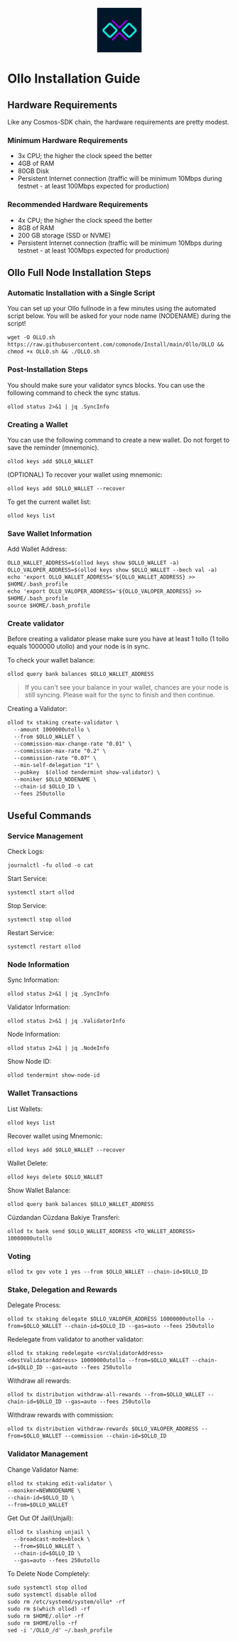 <p align="center">
  <img height="100" height="auto" src="https://raw.githubusercontent.com/comonode/Install/main/logos/ollo.png">
</p>

# Ollo Installation Guide
## Hardware Requirements
Like any Cosmos-SDK chain, the hardware requirements are pretty modest.

### Minimum Hardware Requirements
  - 3x CPU; the higher the clock speed the better
  - 4GB of RAM
  - 80GB Disk
  - Persistent Internet connection (traffic will be minimum 10Mbps during testnet - at least 100Mbps expected for production)

### Recommended Hardware Requirements
  - 4x CPU; the higher the clock speed the better
  - 8GB of RAM
  - 200 GB storage (SSD or NVME)
  - Persistent Internet connection (traffic will be minimum 10Mbps during testnet - at least 100Mbps expected for production)

## Ollo Full Node Installation Steps
### Automatic Installation with a Single Script
You can set up your Ollo fullnode in a few minutes using the automated script below.
You will be asked for your node name (NODENAME) during the script!

```
wget -O OLLO.sh https://raw.githubusercontent.com/comonode/Install/main/Ollo/OLLO && chmod +x OLLO.sh && ./OLLO.sh
```

### Post-Installation Steps

You should make sure your validator syncs blocks.
You can use the following command to check the sync status.
```
ollod status 2>&1 | jq .SyncInfo
```

### Creating a Wallet
You can use the following command to create a new wallet. Do not forget to save the reminder (mnemonic).
```
ollod keys add $OLLO_WALLET
```

(OPTIONAL) To recover your wallet using mnemonic:
```
ollod keys add $OLLO_WALLET --recover
```

To get the current wallet list:
```
ollod keys list
```

### Save Wallet Information
Add Wallet Address:
```
OLLO_WALLET_ADDRESS=$(ollod keys show $OLLO_WALLET -a)
OLLO_VALOPER_ADDRESS=$(ollod keys show $OLLO_WALLET --bech val -a)
echo 'export OLLO_WALLET_ADDRESS='${OLLO_WALLET_ADDRESS} >> $HOME/.bash_profile
echo 'export OLLO_VALOPER_ADDRESS='${OLLO_VALOPER_ADDRESS} >> $HOME/.bash_profile
source $HOME/.bash_profile
```


### Create validator
Before creating a validator please make sure you have at least 1 tollo (1 tollo equals 1000000 utollo) and your node is in sync.

To check your wallet balance:
```
ollod query bank balances $OLLO_WALLET_ADDRESS
```
> If you can't see your balance in your wallet, chances are your node is still syncing. Please wait for the sync to finish and then continue.

Creating a Validator:
```
ollod tx staking create-validator \
  --amount 1000000utollo \
  --from $OLLO_WALLET \
  --commission-max-change-rate "0.01" \
  --commission-max-rate "0.2" \
  --commission-rate "0.07" \
  --min-self-delegation "1" \
  --pubkey  $(ollod tendermint show-validator) \
  --moniker $OLLO_NODENAME \
  --chain-id $OLLO_ID \
  --fees 250utollo
```



## Useful Commands
### Service Management
Check Logs:
```
journalctl -fu ollod -o cat
```

Start Service:
```
systemctl start ollod
```

Stop Service:
```
systemctl stop ollod
```

Restart Service:
```
systemctl restart ollod
```

### Node Information
Sync Information:
```
ollod status 2>&1 | jq .SyncInfo
```

Validator Information:
```
ollod status 2>&1 | jq .ValidatorInfo
```

Node Information:
```
ollod status 2>&1 | jq .NodeInfo
```

Show Node ID:
```
ollod tendermint show-node-id
```

### Wallet Transactions
List Wallets:
```
ollod keys list
```

Recover wallet using Mnemonic:
```
ollod keys add $OLLO_WALLET --recover
```

Wallet Delete:
```
ollod keys delete $OLLO_WALLET
```

Show Wallet Balance:
```
ollod query bank balances $OLLO_WALLET_ADDRESS
```

Cüzdandan Cüzdana Bakiye Transferi:
```
ollod tx bank send $OLLO_WALLET_ADDRESS <TO_WALLET_ADDRESS> 10000000utollo
```

### Voting
```
ollod tx gov vote 1 yes --from $OLLO_WALLET --chain-id=$OLLO_ID
```

### Stake, Delegation and Rewards
Delegate Process:
```
ollod tx staking delegate $OLLO_VALOPER_ADDRESS 10000000utollo --from=$OLLO_WALLET --chain-id=$OLLO_ID --gas=auto --fees 250utollo
```

Redelegate from validator to another validator:
```
ollod tx staking redelegate <srcValidatorAddress> <destValidatorAddress> 10000000utollo --from=$OLLO_WALLET --chain-id=$OLLO_ID --gas=auto --fees 250utollo
```

Withdraw all rewards:
```
ollod tx distribution withdraw-all-rewards --from=$OLLO_WALLET --chain-id=$OLLO_ID --gas=auto --fees 250utollo
```

Withdraw rewards with commission:
```
ollod tx distribution withdraw-rewards $OLLO_VALOPER_ADDRESS --from=$OLLO_WALLET --commission --chain-id=$OLLO_ID
```

### Validator Management
Change Validator Name:
```
ollod tx staking edit-validator \
--moniker=NEWNODENAME \
--chain-id=$OLLO_ID \
--from=$OLLO_WALLET
```

Get Out Of Jail(Unjail):
```
ollod tx slashing unjail \
  --broadcast-mode=block \
  --from=$OLLO_WALLET \
  --chain-id=$OLLO_ID \
  --gas=auto --fees 250utollo
```

To Delete Node Completely:
```
sudo systemctl stop ollod
sudo systemctl disable ollod
sudo rm /etc/systemd/system/ollo* -rf
sudo rm $(which ollod) -rf
sudo rm $HOME/.ollo* -rf
sudo rm $HOME/ollo -rf
sed -i '/OLLO_/d' ~/.bash_profile
```
